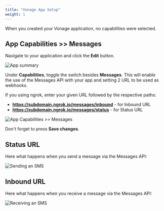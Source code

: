 ```yaml
---
title: "Vonage App Setup"
weight: 1
---
```


When you created your Vonage application, no capabilities were selected.

## App Capabilities >> Messages

Navigate to your application and click the **Edit** button.

![App summary](/messages/app.png?classes=thumbnail_lg)

Under **Capabilities**, toggle the switch besides **Messages**. This will enable the use of the Messages API with your app and setting 2 URL to be used as webhooks.

If you using ngrok, enter your given URL followed by the respective paths:

- **https://subdomain.ngrok.io/messages/inbound** - for Inbound URL
- **https://subdomain.ngrok.io/messages/status** - for Status URL

![App Capabilities >> Messages](/messages/app_capabilities.png?classes=thumbnail_lg)

Don't forget to press **Save changes**.

## Status URL

Here what happens when you send a message via the Messages API:

![Sending an SMS](/messages/status_url.gif?classes=thumbnail_lg)

## Inbound URL

Here what happens when you receive a message via the Messages API:

![Receiving an SMS](/messages/inbound_url.gif?classes=thumbnail_lg)
